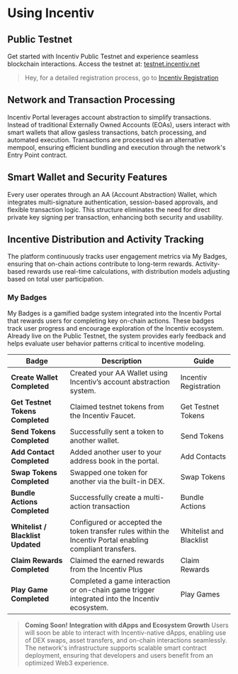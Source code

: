 
# Using Incentiv

## Public Testnet

Get started with Incentiv Public Testnet and experience seamless blockchain interactions. Access the testnet at: [testnet.incentiv.net](https://testnet.incentiv.net)

> <Note>Hey, for a detailed registration process, go to [Incentiv Registration](https://slite.com/api/public/notes/2B4ygRivKAhD5t/redirect)</Note>

## Network and Transaction Processing

Incentiv Portal leverages account abstraction to simplify transactions. Instead of traditional Externally Owned Accounts (EOAs), users interact with smart wallets that allow gasless transactions, batch processing, and automated execution. Transactions are processed via an alternative mempool, ensuring efficient bundling and execution through the network's Entry Point contract.

## Smart Wallet and Security Features

Every user operates through an AA (Account Abstraction) Wallet, which integrates multi-signature authentication, session-based approvals, and flexible transaction logic. This structure eliminates the need for direct private key signing per transaction, enhancing both security and usability.

## Incentive Distribution and Activity Tracking

The platform continuously tracks user engagement metrics via My Badges, ensuring that on-chain actions contribute to long-term rewards. Activity-based rewards use real-time calculations, with distribution models adjusting based on total user participation.

### My Badges

My Badges is a gamified badge system integrated into the Incentiv Portal that rewards users for completing key on-chain actions. These badges track user progress and encourage exploration of the Incentiv ecosystem. Already live on the Public Testnet, the system provides early feedback and helps evaluate user behavior patterns critical to incentive modeling.

| Badge                             | Description                                                                                              | Guide                   |
| --------------------------------- | -------------------------------------------------------------------------------------------------------- | ----------------------- |
| **Create Wallet Completed**       | Created your AA Wallet using Incentiv’s account abstraction system.                                      | Incentiv Registration   |
| **Get Testnet Tokens Completed**  | Claimed testnet tokens from the Incentiv Faucet.                                                         | Get Testnet Tokens      |
| **Send Tokens Completed**         | Successfully sent a token to another wallet.                                                             | Send Tokens             |
| **Add Contact Completed**         | Added another user to your address book in the portal.                                                   | Add Contacts            |
| **Swap Tokens Completed**         | Swapped one token for another via the built-in DEX.                                                      | Swap Tokens             |
| **Bundle Actions Completed**      | Successfully create a multi-action transaction                                                           | Bundle Actions          |
| **Whitelist / Blacklist Updated** | Configured or accepted the token transfer rules within the Incentiv Portal enabling compliant transfers. | Whitelist and Blacklist |
| **Claim Rewards Completed**       | Claimed the earned rewards from the Incentiv Plus                                                        | Claim Rewards           |
| **Play Game Completed**           | Completed a game interaction or on-chain game trigger integrated into the Incentiv ecosystem.            | Play Games              |

> <Note>**Coming Soon!**
>**Integration with dApps and Ecosystem Growth**
Users will soon be able to interact with Incentiv-native dApps, enabling use of DEX swaps, asset transfers, and on-chain interactions seamlessly. The network's infrastructure supports scalable smart contract deployment, ensuring that developers and users benefit from an optimized Web3 experience.</Note>